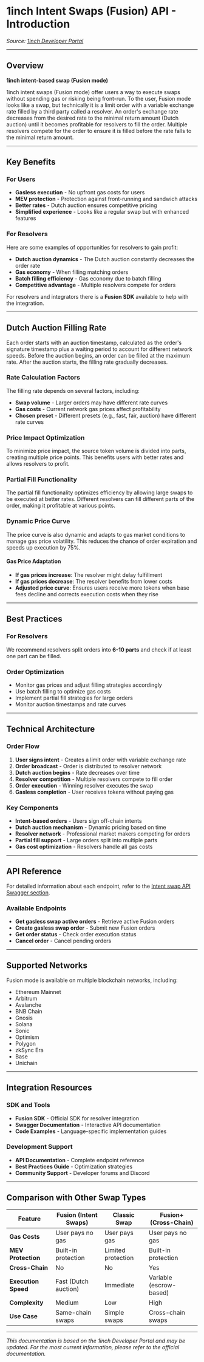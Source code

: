 # 1inch Intent Swaps (Fusion) API - Introduction

_Source: [1inch Developer Portal](https://portal.1inch.dev/documentation/apis/swap/intent-swaps-fusion/introduction)_

---

## Overview

**1inch intent-based swap (Fusion mode)**

1inch intent swaps (Fusion mode) offer users a way to execute swaps without spending gas or risking being front-run. To the user, Fusion mode looks like a swap, but technically it is a limit order with a variable exchange rate filled by a third party called a resolver. An order's exchange rate decreases from the desired rate to the minimal return amount (Dutch auction) until it becomes profitable for resolvers to fill the order. Multiple resolvers compete for the order to ensure it is filled before the rate falls to the minimal return amount.

---

## Key Benefits

### **For Users**

- **Gasless execution** - No upfront gas costs for users
- **MEV protection** - Protection against front-running and sandwich attacks
- **Better rates** - Dutch auction ensures competitive pricing
- **Simplified experience** - Looks like a regular swap but with enhanced features

### **For Resolvers**

Here are some examples of opportunities for resolvers to gain profit:

- **Dutch auction dynamics** - The Dutch auction constantly decreases the order rate
- **Gas economy** - When filling matching orders
- **Batch filling efficiency** - Gas economy due to batch filling
- **Competitive advantage** - Multiple resolvers compete for orders

For resolvers and integrators there is a **Fusion SDK** available to help with the integration.

---

## Dutch Auction Filling Rate

Each order starts with an auction timestamp, calculated as the order's signature timestamp plus a waiting period to account for different network speeds. Before the auction begins, an order can be filled at the maximum rate. After the auction starts, the filling rate gradually decreases.

### **Rate Calculation Factors**

The filling rate depends on several factors, including:

- **Swap volume** - Larger orders may have different rate curves
- **Gas costs** - Current network gas prices affect profitability
- **Chosen preset** - Different presets (e.g., fast, fair, auction) have different rate curves

### **Price Impact Optimization**

To minimize price impact, the source token volume is divided into parts, creating multiple price points. This benefits users with better rates and allows resolvers to profit.

### **Partial Fill Functionality**

The partial fill functionality optimizes efficiency by allowing large swaps to be executed at better rates. Different resolvers can fill different parts of the order, making it profitable at various points.

### **Dynamic Price Curve**

The price curve is also dynamic and adapts to gas market conditions to manage gas price volatility. This reduces the chance of order expiration and speeds up execution by 75%.

#### **Gas Price Adaptation**

- **If gas prices increase**: The resolver might delay fulfillment
- **If gas prices decrease**: The resolver benefits from lower costs
- **Adjusted price curve**: Ensures users receive more tokens when base fees decline and corrects execution costs when they rise

---

## Best Practices

### **For Resolvers**

We recommend resolvers split orders into **6-10 parts** and check if at least one part can be filled.

### **Order Optimization**

- Monitor gas prices and adjust filling strategies accordingly
- Use batch filling to optimize gas costs
- Implement partial fill strategies for large orders
- Monitor auction timestamps and rate curves

---

## Technical Architecture

### **Order Flow**

1. **User signs intent** - Creates a limit order with variable exchange rate
2. **Order broadcast** - Order is distributed to resolver network
3. **Dutch auction begins** - Rate decreases over time
4. **Resolver competition** - Multiple resolvers compete to fill order
5. **Order execution** - Winning resolver executes the swap
6. **Gasless completion** - User receives tokens without paying gas

### **Key Components**

- **Intent-based orders** - Users sign off-chain intents
- **Dutch auction mechanism** - Dynamic pricing based on time
- **Resolver network** - Professional market makers competing for orders
- **Partial fill support** - Large orders split into multiple parts
- **Gas cost optimization** - Resolvers handle all gas costs

---

## API Reference

For detailed information about each endpoint, refer to the [Intent swap API Swagger section](https://portal.1inch.dev/documentation/apis/swap/intent-swaps-fusion/swagger).

### **Available Endpoints**

- **Get gasless swap active orders** - Retrieve active Fusion orders
- **Create gasless swap order** - Submit new Fusion orders
- **Get order status** - Check order execution status
- **Cancel order** - Cancel pending orders

---

## Supported Networks

Fusion mode is available on multiple blockchain networks, including:

- Ethereum Mainnet
- Arbitrum
- Avalanche
- BNB Chain
- Gnosis
- Solana
- Sonic
- Optimism
- Polygon
- zkSync Era
- Base
- Unichain

---

## Integration Resources

### **SDK and Tools**

- **Fusion SDK** - Official SDK for resolver integration
- **Swagger Documentation** - Interactive API documentation
- **Code Examples** - Language-specific implementation guides

### **Development Support**

- **API Documentation** - Complete endpoint reference
- **Best Practices Guide** - Optimization strategies
- **Community Support** - Developer forums and Discord

---

## Comparison with Other Swap Types

| Feature             | Fusion (Intent Swaps) | Classic Swap       | Fusion+ (Cross-Chain)   |
| ------------------- | --------------------- | ------------------ | ----------------------- |
| **Gas Costs**       | User pays no gas      | User pays gas      | User pays no gas        |
| **MEV Protection**  | Built-in protection   | Limited protection | Built-in protection     |
| **Cross-Chain**     | No                    | No                 | Yes                     |
| **Execution Speed** | Fast (Dutch auction)  | Immediate          | Variable (escrow-based) |
| **Complexity**      | Medium                | Low                | High                    |
| **Use Case**        | Same-chain swaps      | Simple swaps       | Cross-chain swaps       |

---

_This documentation is based on the 1inch Developer Portal and may be updated. For the most current information, please refer to the official documentation._
